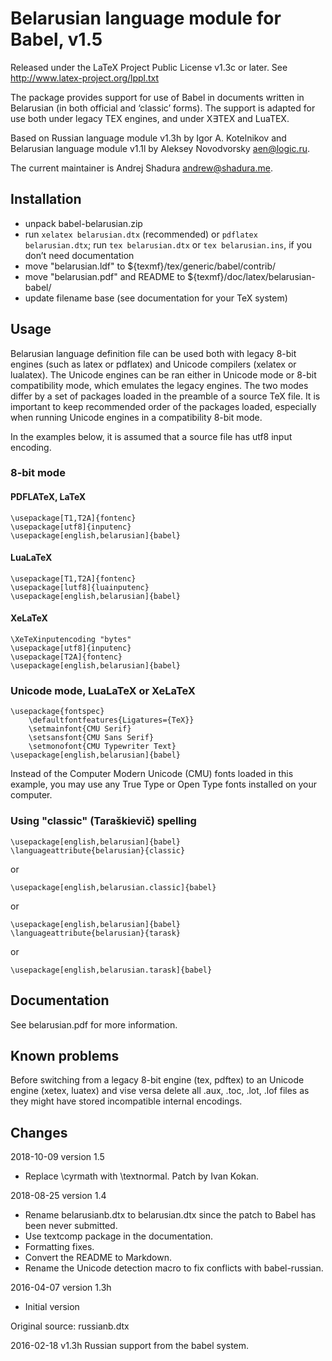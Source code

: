 Belarusian language module for Babel, v1.5
==========================================

Released under the LaTeX Project Public License v1.3c or later.
See http://www.latex-project.org/lppl.txt

The package provides support for use of Babel in documents written in Belarusian
(in both official and ‘classic’ forms). The support is adapted for use both
under legacy TEX engines, and under X∃TEX and LuaTEX.

Based on Russian language module v1.3h by Igor A. Kotelnikov <kia999 at mail dot ru>
and Belarusian language module v1.1l by Aleksey Novodvorsky <aen@logic.ru>.

The current maintainer is Andrej Shadura <andrew@shadura.me>.

Installation
------------

- unpack babel-belarusian.zip
- run `xelatex belarusian.dtx` (recommended)
  or `pdflatex belarusian.dtx`;
  run `tex belarusian.dtx`
  or `tex belarusian.ins`, if you don’t need documentation
- move "belarusian.ldf" to ${texmf}/tex/generic/babel/contrib/
- move "belarusian.pdf" and README to ${texmf}/doc/latex/belarusian-babel/
- update filename base (see documentation for your TeX system)

Usage
-----

Belarusian language definition file can be used both with legacy 8-bit engines
(such as latex or pdflatex) and Unicode compilers (xelatex or lualatex).
The Unicode engines can be ran either in Unicode mode or 8-bit
compatibility mode, which emulates the legacy engines. The two modes differ by
a set of packages loaded in the preamble of a source TeX file. It is important
to keep recommended order of the packages loaded, especially when running
Unicode engines in a compatibility 8-bit mode.

In the examples below, it is assumed that a source file has utf8 input encoding.

### 8-bit mode

#### PDFLATeX, LaTeX

    \usepackage[T1,T2A]{fontenc}
    \usepackage[utf8]{inputenc}
    \usepackage[english,belarusian]{babel}

#### LuaLaTeX

    \usepackage[T1,T2A]{fontenc}
    \usepackage[lutf8]{luainputenc}
    \usepackage[english,belarusian]{babel}

#### XeLaTeX

    \XeTeXinputencoding "bytes"
    \usepackage[utf8]{inputenc}
    \usepackage[T2A]{fontenc}
    \usepackage[english,belarusian]{babel}

### Unicode mode, LuaLaTeX or XeLaTeX

    \usepackage{fontspec}
        \defaultfontfeatures{Ligatures={TeX}}
        \setmainfont{CMU Serif}
        \setsansfont{CMU Sans Serif}
        \setmonofont{CMU Typewriter Text}
    \usepackage[english,belarusian]{babel}

Instead of the Computer Modern Unicode (CMU) fonts loaded in this example,
you may use any True Type or Open Type fonts installed on your computer.

### Using "classic" (Taraškievič) spelling

    \usepackage[english,belarusian]{babel}
    \languageattribute{belarusian}{classic}

or

    \usepackage[english,belarusian.classic]{babel}

or

    \usepackage[english,belarusian]{babel}
    \languageattribute{belarusian}{tarask}

or

    \usepackage[english,belarusian.tarask]{babel}

Documentation
-------------

See belarusian.pdf for more information.

Known problems
--------------

Before switching from a legacy 8-bit engine (tex, pdftex) to an Unicode
engine (xetex, luatex) and vise versa delete all .aux, .toc, .lot, .lof
files as they might have stored incompatible internal encodings.

Changes
-------

2018-10-09 version 1.5

  * Replace \cyrmath with \textnormal.
    Patch by Ivan Kokan.

2018-08-25 version 1.4

  * Rename belarusianb.dtx to belarusian.dtx since the patch to Babel
    has been never submitted.
  * Use textcomp package in the documentation.
  * Formatting fixes.
  * Convert the README to Markdown.
  * Rename the Unicode detection macro to fix conflicts with babel-russian.

2016-04-07 version 1.3h

  * Initial version

Original source: russianb.dtx

2016-02-18 v1.3h Russian support from the babel system.

